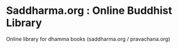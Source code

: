 # Saddharma.org : Online Buddhist Library

Online library for dhamma books (saddharma.org / pravachana.org)
